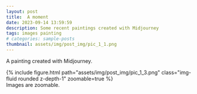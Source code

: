 ```yaml
---
layout: post
title:  A moment
date: 2023-09-14 13:59:59
description: Some recent paintings created with Midjourney
tags: images painting
# categories: sample-posts
thumbnail: assets/img/post_img/pic_1_1.png
---
```

A painting created with Midjourney. 
<div class="row mt-3">
    <div class="col-sm mt-3 mt-md-0">
        {% include figure.html path="assets/img/post_img/pic_1_3.png" class="img-fluid rounded z-depth-1" zoomable=true %}
    </div>
</div>
Images are zoomable.
